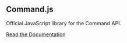 ## Command.js

Official JavaScript library for the Command API.

[Read the Documentation](https://portal.oncommand.io/docs/api/1.0.0/libraries#javascript)
